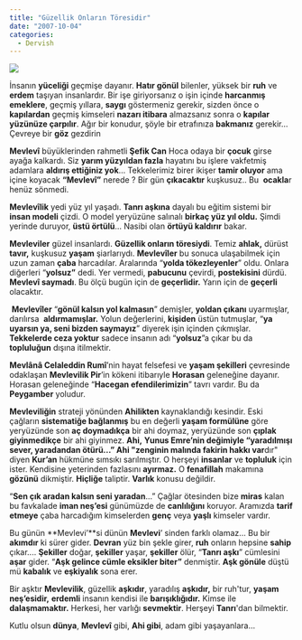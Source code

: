 ```yaml
---
title: "Güzellik Onların Töresidir"
date: "2007-10-04"
categories: 
  - Dervish
---
```


  
![](/uploads/image/mevlevi.jpg)

İnsanın **yüceliği** geçmişe dayanır. **Hatır gönül** bilenler, yüksek bir **ruh** ve **erdem** taşıyan insanlardır. Bir işe giriyorsanız o işin içinde **harcanmış emeklere**, geçmiş yıllara, **saygı** göstermeniz gerekir, sizden önce o **kapılardan** geçmiş kimseleri **nazarı itibara** almazsanız sonra o **kapılar yüzünüze çarpılır**. Ağır bir konudur, şöyle bir etrafınıza **bakmanız** gerekir... Çevreye bir **göz** gezdirin

**Mevlevî** büyüklerinden rahmetli **Şefik Can** Hoca odaya bir **çocuk** girse ayağa kalkardı. Siz **yarım yüzyıldan fazla** hayatını bu işlere vakfetmiş adamlara **aldırış ettiğiniz yok**... Tekkelerimiz birer ikişer **tamir oluyor** ama içine koyacak **“Mevlevî”** nerede ? Bir gün **çıkacaktır** kuşkusuz.. Bu  **ocakla**r henüz sönmedi.

**Mevlevîlik** yedi yüz yıl yaşadı. **Tanrı aşkına** dayalı bu eğitim sistemi bir **insan modeli** çizdi. O model yeryüzüne salınalı **birkaç yüz yıl oldu.** Şimdi yerinde duruyor, **üstü örtülü**... Nasibi olan **örtüyü kaldırır** bakar.

**Mevleviler** güzel insanlardı. **Güzellik onların töresiydi**. Temiz **ahlak,** dürüst **tavır,** kuşkusuz **yaşam** şiarlarıydı. **Mevlevîler** bu sonuca ulaşabilmek için uzun zaman **çaba** harcadılar. Aralarında “**yolda tökezleyenler**” oldu. Onlara diğerleri “**yolsuz”** dedi. Yer vermedi, **pabucunu** çevirdi, **postekisini** dürdü. **Mevlevî saymadı**. Bu ölçü bugün için de **geçerlidir.** Yarın için de **geçerli** olacaktır.  

 **Mevlevîler** “**gönül kalsın yol kalmasın**” demişler, **yoldan çıkanı** uyarmışlar, darılırsa  **aldırmamışlar.** Yolun değerlerini, **kişiden** üstün tutmuşlar, “**ya uyarsın ya, seni bizden saymayız**” diyerek işin içinden çıkmışlar. **Tekkelerde ceza yoktur** sadece insanın adı “**yolsuz**”a çıkar bu da **topluluğun** dışına itilmektir.

**Mevlânâ Celaleddin Rumî**’nin hayat felsefesi ve **yaşam şekilleri** çevresinde odaklaşan **Mevlevilik Pir**’in kökeni itibarıyle **Horasan** geleneğine dayanır. Horasan geleneğinde “**Hacegan efendilerimizin**” tavrı vardır. Bu da **Peygamber** yoludur.

**Mevleviliğin** strateji yönünden **Ahilikten** kaynaklandığı kesindir. Eski çağların **sistematiğe bağlanmış** bu en değerli **yaşam formülüne** göre yeryüzünde son **aç doymadıkça** bir ahi doymaz, yeryüzünde son **çıplak giyinmedikçe** bir ahi giyinmez. **Ahi,** **Yunus Emre’**nin değimiyle “**yaradılmışı sever, yaradandan ötürü...”** Ahi "z**enginin malında fakirin hakkı var**dır" diyen **Kur’an** hükmüne sımsıkı sarılmıştır. O herşeyi **insanlar** ve **topluluk** için ister. Kendisine yeterinden fazlasını **ayırmaz.** O **fenafillah** makamına **gözünü** dikmiştir. **Hiçliğe** taliptir. **Varlık** konusu değildir. 

“**Sen çık aradan kalsın seni yaradan**...” Çağlar ötesinden bize **miras** kalan bu favkalade **iman neş’esi** günümüzde de **canlılığını** koruyor. Aramızda **tarif etmeye** çaba harcadığım kimselerden **genç** veya **yaşlı** kimseler vardır.

Bu günün **Mevlevi’**si dünün **Mevlevi**’ sinden farklı olamaz... Bu bir **akımdır** ki sürer gider. **Devran** yüz bin şekle girer, **ruh** onların hepsine **sahip** çıkar.... **Şekiller** doğar, **şekiller** yaşar, **şekiller** ölür, “**Tanrı aşkı**” cümlesini **aşar** gider. “**Aşk gelince cümle eksikler biter”** denmiştir. **Aşk gönüle** düştü mü **kabalık** ve **eşkiyalık** sona erer.

Bir aşktır **Mevlevilik**, güzellik **aşkıdır**, yaradılış **aşkıdır,** bir ruh'tur, **yaşam neş’esidir,** **erdemli** insanın kendisi ile **barışıklığıdır.** Kimse ile **dalaşmamaktır.** Herkesi, her varlığı **sevmektir**. Herşeyi **Tanrı**'dan bilmektir.

Kutlu olsun **dünya**, **Mevlevî** gibi, **Ahi gibi**, adam gibi yaşayanlara...
